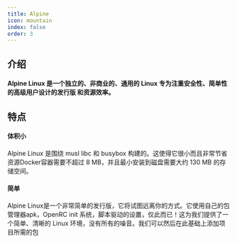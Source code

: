```yaml
---
title: Alpine
icon: mountain
index: false
order: 3
---
```


## 介绍

 #### Alpine Linux 是一个独立的、非商业的、通用的 Linux 专为注重安全性、简单性的高级用户设计的发行版 和资源效率。
 
## 特点
#### 体积小
Alpine Linux 是围绕 musl libc 和 busybox 构建的。这使得它很小而且非常节省资源Docker容器需要不超过 8 MB，并且最小安装到磁盘需要大约 130 MB 的存储空间。
#### 简单
Alpine Linux是一个非常简单的发行版，它将试图远离你的方式。它使用自己的包管理器apk，OpenRC init 系统，脚本驱动的设置，仅此而已！这为我们提供了一个简单、清晰的 Linux 环境，没有所有的噪音。我们可以然后在此基础上添加项目所需的包





